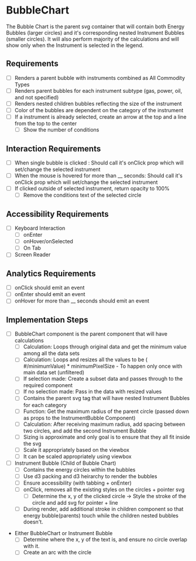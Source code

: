 # BubbleChart
The Bubble Chart is the parent svg container that will contain both Energy Bubbles (larger circles) and it's corresponding nested Instrument Bubbles (smaller circles). It will also perform majority of the calculations and will show only when the Instrument is selected in the legend.

## Requirements
* [ ] Renders a parent bubble with instruments combined as All Commodity Types
* [ ] Renders parent bubbles for each instrument subtype (gas, power, oil, and not specified)
* [ ] Renders nested children bubbles reflecting the size of the instrument 
* [ ] Color of the bubbles are dependent on the category of the instrument
* [ ] If a instrument is already selected, create an arrow at the top and a line from the top to the center
  * [ ] Show the number of conditions 

## Interaction Requirements
* [ ] When single bubble is clicked : Should call it's onClick prop which will set/change the selected instrument
* [ ] When the mouse is hovered for more than __ seconds: Should call it's onClick prop which will set/change the selected instrument
* [ ] If clicked outside of selected instrument, return opacity to 100% 
  * [ ] Remove the conditions text of the selected circle

## Accessibility Requirements
* [ ] Keyboard Interaction
  * [ ] onEnter 
  * [ ] onHover/onSelected
  * [ ] On Tab
* [ ] Screen Reader

## Analytics Requirements
* [ ] onClick should emit an event
* [ ] onEnter should emit an event
* [ ] onHover for more than __ seconds should emit an event

## Implementation Steps
* [ ] BubbleChart component is the parent component that will have calculations
  * [ ] Calculation: Loops through original data and get the minimum value among all the data sets
  * [ ] Calculation: Loops and resizes all the values to be ( #/minimumValue) * minimumPixelSize - To happen only once with main data set (unfiltered)
  * [ ] If selection made: Create a subset data and passes through to the required component
  * [ ] If no selection made: Pass in the data with resized values
  * [ ] Contains the parent svg tag that will have nested Instrument Bubbles for each category
  * [ ] Function: Get the maximum radius of the parent circle (passed down as props to the InstrumentBubble Component)
  * [ ] Calculation: After receiving maximum radius, add spacing between two circles, and add the second Instrument Bubble
  * [ ] Sizing is approximate and only goal is to ensure that they all fit inside the svg
  * [ ] Scale it appropriately based on the viewbox
  * [ ] It can be scaled appropriately using viewbox
* [ ] Instrument Bubble (Child of Bubble Chart)
  * [ ] Contains the energy circles within the bubbles
  * [ ] Use d3 packing and d3 heirarchy to render the bubbles
  * [ ] Ensure accessibility (with tabbing + onEnter)
  * [ ] onClick, removes all the existing styles on the circles + pointer svg
    * [ ] Determine the x, y of the clicked circle -> Style the stroke of the circle and add svg for pointer + line
  * [ ] During render, add additional stroke in children component so that energy bubble(parents) touch while the children nested bubbles doesn't. 
* Either BubbleChart or Instrument Bubble
  * [ ] Determine where the x, y of the text is, and ensure no circle overlap with it. 
  * [ ] Create an arc with the circle